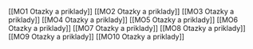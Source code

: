 [[MO1 Otazky a priklady]]
[[MO2 Otazky a priklady]]
[[MO3 Otazky a priklady]]
[[MO4 Otazky a priklady]]
[[MO5 Otazky a priklady]]
[[MO6 Otazky a priklady]]
[[MO7 Otazky a priklady]]
[[MO8 Otazky a priklady]]
[[MO9 Otazky a priklady]]
[[MO10 Otazky a priklady]]
